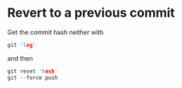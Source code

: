 # Revert to a previous commit
Get the commit hash neither with
```c
git 'log'
```
and then
```c
git reset 'hash'
git --force push
```